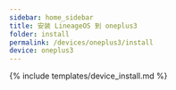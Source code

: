 ```yaml
---
sidebar: home_sidebar
title: 安装 LineageOS 到 oneplus3
folder: install
permalink: /devices/oneplus3/install
device: oneplus3
---
```

{% include templates/device_install.md %}
